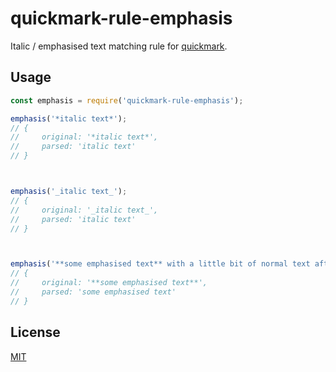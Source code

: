 # quickmark-rule-emphasis

Italic / emphasised text matching rule for [quickmark](https://github.com/jameskmonger/quickmark).

## Usage

```javascript
const emphasis = require('quickmark-rule-emphasis');

emphasis('*italic text*');
// {
//     original: '*italic text*',
//     parsed: 'italic text'
// }



emphasis('_italic text_');
// {
//     original: '_italic text_',
//     parsed: 'italic text'
// }



emphasis('**some emphasised text** with a little bit of normal text after');
// {
//     original: '**some emphasised text**',
//     parsed: 'some emphasised text'
// }
```

## License

[MIT](LICENSE)
